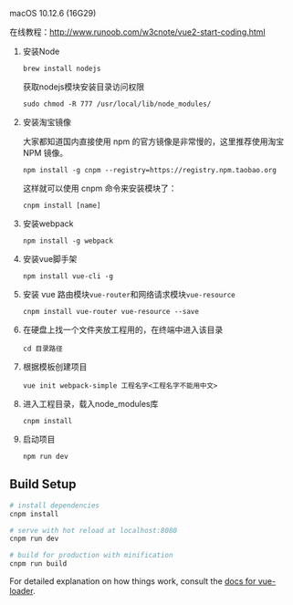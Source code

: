 macOS 10.12.6 (16G29)

在线教程：http://www.runoob.com/w3cnote/vue2-start-coding.html

1. 安装Node

   ```
   brew install nodejs
   ```
   获取nodejs模块安装目录访问权限

   ```
   sudo chmod -R 777 /usr/local/lib/node_modules/
   ```

2. 安装淘宝镜像

   大家都知道国内直接使用 npm 的官方镜像是非常慢的，这里推荐使用淘宝 NPM 镜像。

   ```
   npm install -g cnpm --registry=https://registry.npm.taobao.org
   ```

   这样就可以使用 cnpm 命令来安装模块了：

   ```
   cnpm install [name]
   ```

3. 安装webpack
   ```
   npm install -g webpack
   ```

4. 安装vue脚手架
   ```
   npm install vue-cli -g
   ```
5. 安装 vue 路由模块`vue-router`和网络请求模块`vue-resource`

   ```
   cnpm install vue-router vue-resource --save
   ```

6. 在硬盘上找一个文件夹放工程用的，在终端中进入该目录

   ```
   cd 目录路径
   ```

7. 根据模板创建项目

   ```
   vue init webpack-simple 工程名字<工程名字不能用中文>
   ```

8. 进入工程目录，载入node_modules库

   ```
   cnpm install
   ```

9. 启动项目

   ```
   npm run dev
   ```


## Build Setup

``` bash
# install dependencies
cnpm install

# serve with hot reload at localhost:8080
cnpm run dev

# build for production with minification
cnpm run build
```

For detailed explanation on how things work, consult the [docs for vue-loader](http://vuejs.github.io/vue-loader).

